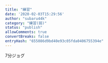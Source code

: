 ```yaml
---
title: "練習"
date: '2020-02-03T15:29:56'
author: "subaru44k"
category: "練習(弱)"
status: "publish"
allowComments: true
convertBreaks: false
entryHash: "655086d9bd40e93c05fda0406755394e"
---
```

7分ジョグ
